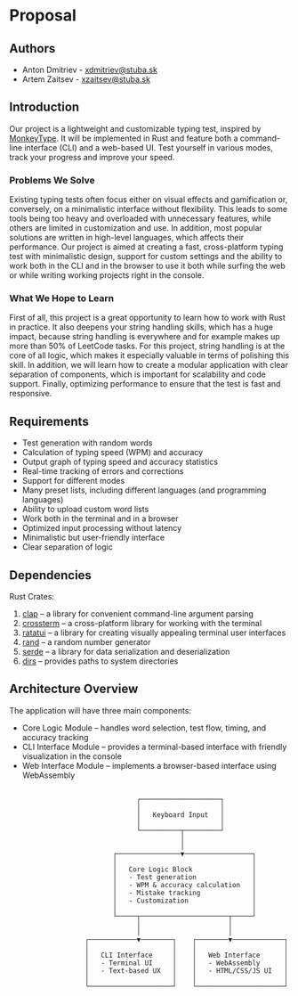 # Proposal

## Authors
- Anton Dmitriev - xdmitriev@stuba.sk
- Artem Zaitsev - xzaitsev@stuba.sk

## Introduction
Our project is a lightweight and customizable typing test, inspired by [MonkeyType](https://monkeytype.com/). It will be implemented in Rust and feature both a command-line interface (CLI) and a web-based UI. Test yourself in various modes, track your progress and improve your speed.

### Problems We Solve
Existing typing tests often focus either on visual effects and gamification or, conversely, on a minimalistic interface without flexibility. This leads to some tools being too heavy and overloaded with unnecessary features, while others are limited in customization and use. In addition, most popular solutions are written in high-level languages, which affects their performance. Our project is aimed at creating a fast, cross-platform typing test with minimalistic design, support for custom settings and the ability to work both in the CLI and in the browser to use it both while surfing the web or while writing working projects right in the console.

### What We Hope to Learn
First of all, this project is a great opportunity to learn how to work with Rust in practice. It also deepens your string handling skills, which has a huge impact, because string handling is everywhere and for example makes up more than 50% of LeetCode tasks. For this project, string handling is at the core of all logic, which makes it especially valuable in terms of polishing this skill. In addition, we will learn how to create a modular application with clear separation of components, which is important for scalability and code support. Finally, optimizing performance to ensure that the test is fast and responsive.

## Requirements
- Test generation with random words
- Calculation of typing speed (WPM) and accuracy
- Output graph of typing speed and accuracy statistics
- Real-time tracking of errors and corrections
- Support for different modes
- Many preset lists, including different languages (and programming languages)
- Ability to upload custom word lists
- Work both in the terminal and in a browser
- Optimized input processing without latency
- Minimalistic but user-friendly interface
- Clear separation of logic

## Dependencies
Rust Crates:
1. [clap](https://lib.rs/crates/clap) – a library for convenient command-line argument parsing
2. [crossterm](https://lib.rs/crates/crossterm) – a cross-platform library for working with the terminal
3. [ratatui](https://lib.rs/crates/ratatui) – a library for creating visually appealing terminal user interfaces
4. [rand](https://lib.rs/crates/rand) – a random number generator
5. [serde](https://lib.rs/crates/serde) – a library for data serialization and deserialization
6. [dirs](https://lib.rs/crates/dirs) – provides paths to system directories

## Architecture Overview
The application will have three main components:
- Core Logic Module – handles word selection, test flow, timing, and accuracy tracking
- CLI Interface Module – provides a terminal-based interface with friendly visualization in the console
- Web Interface Module – implements a browser-based interface using WebAssembly

```
                   
                                ┌────────────────────┐                
                                │                    │                
                                │   Keyboard Input   │                
                                │                    │                
                                └──────────┬─────────┘                
                                           │                          
                                           │                          
                          ┌────────────────▼─────────────────┐        
                          │                                  │        
                          │   Core Logic Block               │        
                          │   - Test generation              │        
                          │   - WPM & accuracy calculation   │        
                          │   - Mistake tracking             │        
                          │   - Customization                │        
                          │                                  │        
                          └─────┬──────────────────────┬─────┘        
                                │                      │              
                                │                      │              
                   ┌────────────▼────────┐    ┌────────▼─────────────┐
                   │                     │    │                      │
                   │   CLI Interface     │    │   Web Interface      │
                   │   - Terminal UI     │    │   - WebAssembly      │
                   │   - Text-based UX   │    │   - HTML/CSS/JS UI   │
                   │                     │    │                      │
                   └─────────────────────┘    └──────────────────────┘
                   
```
